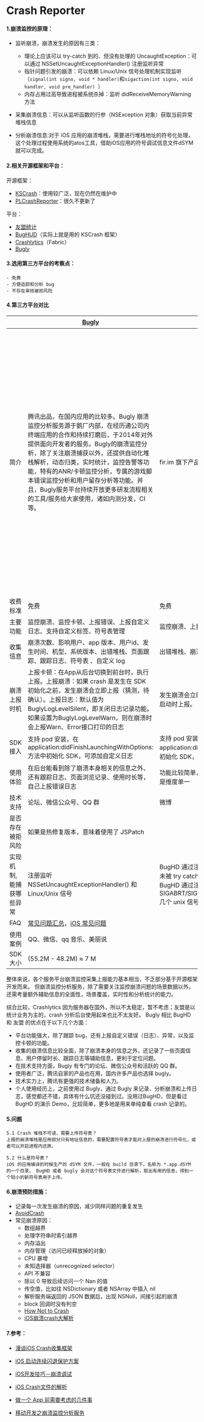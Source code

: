 # Crash Reporter


	
#### 1.崩溃监控的原理：

 - 监听崩溃，崩溃发生的原因有三类：
 	- 理论上应该可以 try-catch 到的、但没有处理的 UncaughtException：可以通过 NSSetUncaughtExceptionHandler() 注册监听异常
 	- 指针问题引发的崩溃：可以依赖 Linux/Unix 信号处理机制实现监听（`signal(int signo, void * handler)`和`sigaction(int signo, void handler, void pre_handler) `）
 	- 内存占用过高导致进程被系统杀掉：监听 didReceiveMemoryWarning 方法
 	
 - 采集崩溃信息：可以从监听函数的行参（NSException 对象）获取当前异常堆栈信息
 - 分析崩溃信息:对于 iOS 应用的崩溃堆栈，需要进行堆栈地址的符号化处理，这个处理过程使用系统的atos工具，借助iOS应用的符号调试信息文件dSYM 就可以完成。

#### 2.相关开源框架和平台：

开源框架：

- [KSCrash](https://github.com/kstenerud/KSCrash)：使用较广泛，现在仍然在维护中
- [PLCrashReporter](https://www.plcrashreporter.org)：很久不更新了

平台：

- [友盟统计](http://dev.umeng.com/analytics/reports/errors#2)
- [BugHUD](http://bughd.com/doc/index)（实际上就是用的 KSCrash 框架）
- [Crashlytics](http://try.crashlytics.com/)（Fabric）
- [Bugly](http://bugly.qq.com/)

#### 3.选用第三方平台的考察点：

	- 免费
	- 方便追踪和分析 bug
	- 不存在审核被拒风险
	
#### 4.第三方平台对比

|  | [Bugly](http://bugly.qq.com/) | [BugHUD](http://bughd.com/doc/index) |  [Crashlytics(Fabric)]((http://try.crashlytics.com/)) | [友盟](http://dev.umeng.com/analytics/reports/errors#2) |
| --------- | --- | -----| ---- | ---- |
| 简介 | 腾讯出品，在国内应用的比较多。Bugly 崩溃监控分析服务源于鹅厂内部，在经历通公司内终端应用的合作和持续打磨后，于2014年对外提供面向开发者的服务。Bugly的崩溃监控分析，除了关注崩溃捕获以外，还提供自动化堆栈解析，动态归类，实时统计，监控告警等功能，特有的ANR/卡顿监控分析，专属的游戏脚本错误监控分析和用户留存分析等功能。并且，Bugly服务平台持续开放更多研发流程相关的工具/服务给大家使用，诸如内测分发，CI等。 | fir.im 旗下产品，基于开源框架 KSCrash | Crashlytics国外知名的崩溃监控分析服务，被Twitter收购后并入Fabric服务，目前Fabric提供Answers(统计分析)、Beta(内测发布)、Crashlytics(崩溃监控)服务。崩溃问题的堆栈分析做的比较赞 | 国内移动统计分析服务平台，提供统计分析、更新，分享，推送等服务，其中，错误分析也是在统计分析的基础上添加。|
| 收费标准 | 免费  | 免费 | 免费 | 免费|
| 主要功能 | 监控崩溃、监控卡顿、上报错误、上报自定义日志、支持自定义标签、符号表管理| 监控崩溃、上报自定义异常 |  | |
|收集信息 | 崩溃次数、影响用户、app 版本、用户id、发生时间、机型、系统版本、出错堆栈、页面跟踪、跟踪日志、符号表  、自定义 log| 出错堆栈、崩溃次数、app 版本、发生时间、影响设备 |  | |
| 崩溃上报时机 | 上报卡顿：在App从后台切换到前台时，执行上报。上报崩溃：如果 crash 是发生在 SDK 初始化之前，发生崩溃会立即上报（猜测，待确认）。上报日志：默认值为BuglyLogLevelSilent，即关闭日志记录功能。如果设置为BuglyLogLevelWarn，则在崩溃时会上报Warn、Error接口打印的日志  | 发生崩溃会立即上报，如果上报不成功将会在在第二次启动时上报。 |  | |
| SDK 接入 | 支持 pod 安装，在application:didFinishLaunchingWithOptions: 方法中初始化 SDK，可添加自定义日志| 支持 pod 安装，在application:didFinishLaunchingWithOptions: 方法中初始化 SDK，可以设置自定义参数、Exception |  | |
| 使用体验 | 在后台能看到除了崩溃本身相关的信息之外、还有跟踪日志、页面浏览记录、使用时长等，自己上报错误日志 | 功能比较简单，虽然能看到跟每个崩溃相关的信息，但是维度单一 |  | |
|技术支持| 论坛、微信公众号、QQ 群 | 微博 |||
| 是否存在被拒风险 | 如果是热修复版本，意味着使用了 JSPatch |  |  | |
| 实现机制,能捕获哪些异常 | 注册监听 NSSetUncaughtExceptionHandler() 和 Linux/Unix 信号 | BugHD 通过注册 NSUnCaughtExceptionHandler 监听未被 try catch 的 Objective C(简称 OC)代码异常。 BugHD 通过注册 SIGABRT/SIGBUS/SIGFPE/SIGILL/SIGSEGV/SIGTRAP 几个 unix 信号，监听 C 代码引发的系统异常信号。 |  | N/A|
|FAQ | [常见问题汇总](http://bugly.qq.com/bbs/forum.php?mod=viewthread&tid=291&extra=page%3D1)，[iOS 常见问题](https://bugly.qq.com/docs/user-guide/faq-ios/?v=20170322165254)| | | |
|使用案例|QQ、微信、qq 音乐、美丽说||||
|SDK 大小|(55.2M - 48.2M) ≈ 7 M||||

整体来说，各个服务平台崩溃监控采集上报能力基本相当，不乏部分基于开源框架开发而来。
但崩溃监控分析服务，除了需要关注监控崩溃问题的场景数据以外，还需考量额外辅助信息的全面性，场景覆盖，实时性和分析统计的能力。

综合比较，Crashlytics 因为服务器在国外，所以不太稳定，暂不考虑；友盟是以统计业务为主的，crash 分析后台使用起来也比不太友好。
Bugly 相比 BugHD 和 友盟 的优点在于以下几个方面：
- 平台功能强大，除了跟踪 bug，还有上报自定义错误（日志）、异常，以及监控卡顿的功能。
- 收集的崩溃信息比较全面，除了崩溃本身的信息之外，还记录了一些页面信息、用户停留时长、跟踪日志等辅助信息，更利于定位问题。
- 在技术支持方面，Bugly 有专门的论坛、微信公众号和活跃的 QQ 群。
- 使用者广泛，腾讯自家的产品也在用，国内许多产品也选择 bugly。
- 技术实力上，腾讯有更强的技术储备和人力。
- 个人使用经历上，之前使用过 Bugly，通过 Bugly 来记录、分析崩溃和上传日志，感觉都还不错，具体有什么坑还没碰到过。没用过BugHD，但是看过 BugHD 的演示 Demo，比较简单，更多地是用来单纯查看 crash 记录的。

#### 5.问题

	5.1 Crash 堆栈不可读，需要上传符号表？
	上报的崩溃堆栈是应用部分只有地址信息的，需要配置符号表才能对上报的崩溃进行符号化，或者可以开启进程内还原。

	5.2 什么是符号表？
	iOS 的应用编译的时候生产的 dSYM 文件，一般在 build 目录下，名称为 *.app.dSYM 的一个目录。 BugHD 或者 bugly 会对这个符号表文件进行解析，取出有用的信息，得到一个较小的新符号表用于上传。
	

#### 6.崩溃预防措施：

- 记录每一次发生崩溃的原因，减少同样问题的重复发生
- [AvoidCrash](https://github.com/chenfanfang/AvoidCrash)
- 常见崩溃原因：
	- 数组越界
	- 处理字符串时索引越界
	- 内存溢出
	- 内存管理（访问已经释放掉的对象）
	- CPU 暴增
	- 未知选择器（unrecognized selector）
	- API 不兼容
	- 除以 0 导致后续访问一个 Nan 的值
	- 传空值，比如往 NSDictionary 或者 NSArray 中插入 nil
	- 解析服务端返回的 JSON 数据后，出现 NSNull，间接引起的崩溃
	- block 回调时没有判空
	- [How Not to Crash](http://inessential.com/hownottocrash)
	- [iOS崩溃crash大解析](http://www.jianshu.com/p/1b804426d212)

#### 7.参考：

- [漫谈iOS Crash收集框架](https://nianxi.net/ios/ios-crash-reporter.html)


- [iOS 启动连续闪退保护方案](https://wereadteam.github.io/2016/05/23/GYBootingProtection/)
- [iOS开发技巧－崩溃调试](http://www.jianshu.com/p/77660e626874)
- [iOS Crash文件的解析](http://www.cnblogs.com/smileEvday/p/Crash1.html)
- [做一个 App 前需要考虑的几件事](http://limboy.me/tech/2016/07/06/starting-an-app.html)
- [移动开发之崩溃监控分析服务](https://mp.weixin.qq.com/s?__biz=MzIwMTQwNTA3Nw==&mid=402317533&idx=1&sn=37eefadfe316b8fc90864040fb5ca0b3&scene=1&srcid=0425oAcZTTkDUaHglFlqFtpQ&key=b28b03434249256b8137e5241f6eba74060807263aea8b493f5572765e6cb19c1d8bef0a6547ee98e5b437bee9555064&ascene=0&uin=MTIzNzM4NjQ2MQ%3D%3D&devicetype=iMac+MacBookPro9%2C2+OSX+OSX+10.10.5+build(14F1713)&version=11020201&pass_ticket=2wgjdLryUUo52ASfF6DaNPOQc2vVXFEUCZskzBjI5GHyvyMdAHNY1KQyxr3XvRm9)
